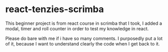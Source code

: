 # react-tenzies-scrimba
This beginner project is from react course in scrimba
that I took, I added a modal, timer and roll counter in order to test my knowledge in react.

Please do bare with me if i have so many comments. I purposedly put a lot of it, because I want to understand clearly the code when I get back to it.
